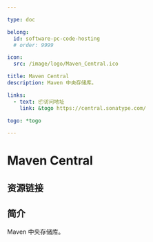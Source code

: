 ```yaml
---

type: doc

belong:
  id: software-pc-code-hosting
  # order: 9999

icon:
  src: /image/logo/Maven_Central.ico

title: Maven Central
description: Maven 中央存储库。

links:
  - text: 📦访问地址
    link: &togo https://central.sonatype.com/

togo: *togo

---
```


<ShowLogo />

# Maven Central

<ShowBreadcrumb />

## 资源链接

<ShowLinks />

## 简介

Maven 中央存储库。